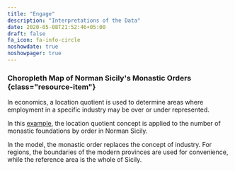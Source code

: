 ```yaml
---
title: "Engage"
description: "Interpretations of the Data"
date: 2020-05-08T21:52:46+05:00
draft: false
fa_icon: fa-info-circle
noshowdate: true
noshowpager: true
---
```


### Choropleth Map of Norman Sicily's Monastic Orders {class="resource-item"} ###

In economics, a location quotient is used to determine areas where employment in a specific industry may be over or under represented.

In this [example](http://www.normansicily.org/sicilian_monastic_choropleth_map/), the location quotient concept is applied to the number of monastic foundations by order in Norman Sicily.

In the model, the monastic order replaces the concept of industry. For regions, the boundaries of the modern provinces are used for convenience, while the reference area is the whole of Sicily.
